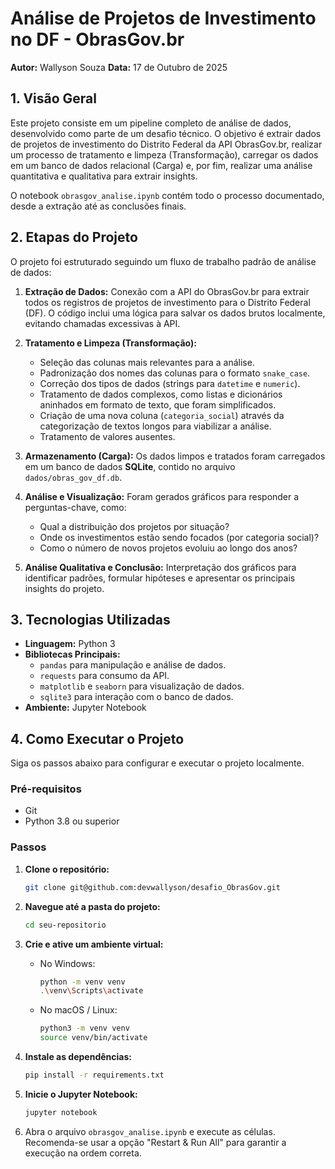 # Análise de Projetos de Investimento no DF - ObrasGov.br

**Autor:** Wallyson Souza
**Data:** 17 de Outubro de 2025

## 1. Visão Geral

Este projeto consiste em um pipeline completo de análise de dados, desenvolvido como parte de um desafio técnico. O objetivo é extrair dados de projetos de investimento do Distrito Federal da API ObrasGov.br, realizar um processo de tratamento e limpeza (Transformação), carregar os dados em um banco de dados relacional (Carga) e, por fim, realizar uma análise quantitativa e qualitativa para extrair insights.

O notebook `obrasgov_analise.ipynb` contém todo o processo documentado, desde a extração até as conclusões finais.

## 2. Etapas do Projeto

O projeto foi estruturado seguindo um fluxo de trabalho padrão de análise de dados:

1.  **Extração de Dados:** Conexão com a API do ObrasGov.br para extrair todos os registros de projetos de investimento para o Distrito Federal (DF). O código inclui uma lógica para salvar os dados brutos localmente, evitando chamadas excessivas à API.

2.  **Tratamento e Limpeza (Transformação):**
    * Seleção das colunas mais relevantes para a análise.
    * Padronização dos nomes das colunas para o formato `snake_case`.
    * Correção dos tipos de dados (strings para `datetime` e `numeric`).
    * Tratamento de dados complexos, como listas e dicionários aninhados em formato de texto, que foram simplificados.
    * Criação de uma nova coluna (`categoria_social`) através da categorização de textos longos para viabilizar a análise.
    * Tratamento de valores ausentes.

3.  **Armazenamento (Carga):** Os dados limpos e tratados foram carregados em um banco de dados **SQLite**, contido no arquivo `dados/obras_gov_df.db`.

4.  **Análise e Visualização:** Foram gerados gráficos para responder a perguntas-chave, como:
    * Qual a distribuição dos projetos por situação?
    * Onde os investimentos estão sendo focados (por categoria social)?
    * Como o número de novos projetos evoluiu ao longo dos anos?

5.  **Análise Qualitativa e Conclusão:** Interpretação dos gráficos para identificar padrões, formular hipóteses e apresentar os principais insights do projeto.

## 3. Tecnologias Utilizadas

* **Linguagem:** Python 3
* **Bibliotecas Principais:**
    * `pandas` para manipulação e análise de dados.
    * `requests` para consumo da API.
    * `matplotlib` e `seaborn` para visualização de dados.
    * `sqlite3` para interação com o banco de dados.
* **Ambiente:** Jupyter Notebook

## 4. Como Executar o Projeto

Siga os passos abaixo para configurar e executar o projeto localmente.

### Pré-requisitos
* Git
* Python 3.8 ou superior

### Passos

1.  **Clone o repositório:**
    ```bash
    git clone git@github.com:devwallyson/desafio_ObrasGov.git
    ```

2.  **Navegue até a pasta do projeto:**
    ```bash
    cd seu-repositorio
    ```

3.  **Crie e ative um ambiente virtual:**
    * No Windows:
        ```bash
        python -m venv venv
        .\venv\Scripts\activate
        ```
    * No macOS / Linux:
        ```bash
        python3 -m venv venv
        source venv/bin/activate
        ```

4.  **Instale as dependências:**
    ```bash
    pip install -r requirements.txt
    ```

5.  **Inicie o Jupyter Notebook:**
    ```bash
    jupyter notebook
    ```

6.  Abra o arquivo `obrasgov_analise.ipynb` e execute as células. Recomenda-se usar a opção "Restart & Run All" para garantir a execução na ordem correta.

